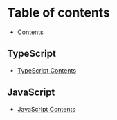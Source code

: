 # Table of contents

* [Contents](README.md)

## TypeScript

* [TypeScript Contents](typescript/typescript-contents.md)

## JavaScript

* [JavaScript Contents](javascript/javascript-contents.md)

